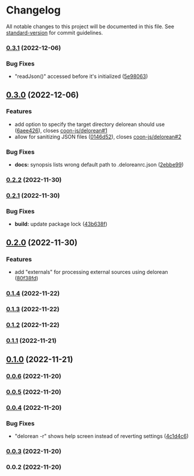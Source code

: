 # Changelog

All notable changes to this project will be documented in this file. See [standard-version](https://github.com/conventional-changelog/standard-version) for commit guidelines.

### [0.3.1](https://github.com/coon-js/delorean/compare/v0.3.0...v0.3.1) (2022-12-06)


### Bug Fixes

* "readJson()" accessed before it's initialized ([5e98063](https://github.com/coon-js/delorean/commit/5e980638b3ce34d15ab3da1a8e845901799e9c51))

## [0.3.0](https://github.com/coon-js/delorean/compare/v0.2.2...v0.3.0) (2022-12-06)


### Features

* add option to specify the target directory delorean should use ([6aee426](https://github.com/coon-js/delorean/commit/6aee426c5c2ed584f0fa2901d4fc8ec0a0665bba)), closes [coon-js/delorean#1](https://github.com/coon-js/delorean/issues/1)
* allow for sanitizing JSON files ([0146d52](https://github.com/coon-js/delorean/commit/0146d52e35ef3f912b67ee6346a2ff271ba778fc)), closes [coon-js/delorean#2](https://github.com/coon-js/delorean/issues/2)


### Bug Fixes

* **docs:** synopsis lists wrong default path to .deloreanrc.json ([2ebbe99](https://github.com/coon-js/delorean/commit/2ebbe99e6004c96b25bc5deabf625371aa6a80c9))

### [0.2.2](https://github.com/coon-js/delorean/compare/v0.2.1...v0.2.2) (2022-11-30)

### [0.2.1](https://github.com/coon-js/delorean/compare/v0.2.0...v0.2.1) (2022-11-30)


### Bug Fixes

* **build:** update package lock ([43b638f](https://github.com/coon-js/delorean/commit/43b638f63be0d9e77d3b8fbe61cbc0841e19fbee))

## [0.2.0](https://github.com/coon-js/delorean/compare/v0.1.4...v0.2.0) (2022-11-30)


### Features

* add "externals" for processing external sources using delorean ([80f38fd](https://github.com/coon-js/delorean/commit/80f38fd9ba34119d066fc592a7a9afbd3a862bf0))

### [0.1.4](https://github.com/coon-js/delorean/compare/v0.1.3...v0.1.4) (2022-11-22)

### [0.1.3](https://github.com/coon-js/delorean/compare/v0.1.2...v0.1.3) (2022-11-22)

### [0.1.2](https://github.com/coon-js/delorean/compare/v0.1.1...v0.1.2) (2022-11-22)

### [0.1.1](https://github.com/coon-js/delorean/compare/v0.1.0...v0.1.1) (2022-11-21)

## [0.1.0](https://github.com/coon-js/delorean/compare/v0.0.6...v0.1.0) (2022-11-21)

### [0.0.6](https://github.com/coon-js/delorean/compare/v0.0.5...v0.0.6) (2022-11-20)

### [0.0.5](https://github.com/coon-js/delorean/compare/v0.0.4...v0.0.5) (2022-11-20)

### [0.0.4](https://github.com/coon-js/delorean/compare/v0.0.3...v0.0.4) (2022-11-20)


### Bug Fixes

* "delorean -r" shows help screen instead of reverting settings ([4c1d4c6](https://github.com/coon-js/delorean/commit/4c1d4c6eaf13ca2470dc9fdc8032f57cfb2d8444))

### [0.0.3](https://github.com/coon-js/delorean/compare/v0.0.2...v0.0.3) (2022-11-20)

### 0.0.2 (2022-11-20)
